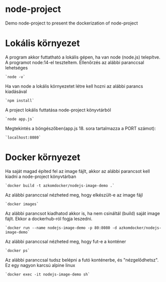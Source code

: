 # node-project
Demo node-project to present the dockerization of node-project
# Lokális környezet
A program akkor futtatható a lokális gépen, ha van node (node.js) telepítve. A programot node:14-el teszteltem. Ellenőrzés az alábbi paranccsal lehetséges
    
    `node -v`
Ha van node a lokális környezetet létre kell hozni az alábbi parancs kiadásával
    
    `npm install`
A project lokális futtatása node-project könyvtárból
    
    `node app.js`
Megtekintés a böngészőben(app.js 18. sora tartalmazza a PORT számot):
    
    `localhost:8080` 
# Docker környezet
Ha saját magad építed fel az image fájlt, akkor az alábbi parancsot kell kiadni a node-project könyvtárban 
    
    `docker build -t azkomdocker/nodejs-image-demo .`
Az alábbi paranccsal nézheted meg, hogy elkészült-e az image fájl    
    
    `docker images`
Az alábbi parancsot kiadhatod akkor is, ha nem csináltál (build) saját image fájlt. Ekkor a dockerhub-ról fogja leszedni.
    
    `docker run --name nodejs-image-demo -p 80:8080 -d azkomdocker/nodejs-image-demo`
Az alábbi paranccsal nézheted meg, hogy fut-e a konténer
    
    `docker ps`
Az alábbi paranccsal tudsz belépni a futó konténerbe, és "nézgelődhetsz". Ez egy nagyon karcsú alpine linux
    
    `docker exec -it nodejs-image-demo sh`
